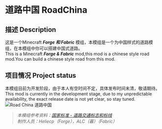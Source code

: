 # 道路中国 RoadChina
## 描述 Description
这是一个Minecraft ___Forge 和 Fabric___ 模组，本模组是一个为中国样式的道路模组，在本模组中你可以搭建中国式道路。  
This is a Minecraft ___Forge & Fabric___ mod,this mod is a chinese style road mod.You can build a chinese style road from this mod.  
## 项目情况 Project status
本模组目前为开发阶段，由于本人有空时间不定，具体发布时间未清，敬请期待。  
This mod is currently in the development stage, due to my unpredictable availability, the exact release date is not yet clear, so stay tuned.  
![Road China 道路中国](https://www.helloimg.com/images/2022/12/30/oCHx7M.png "Road China 道路中国")
> *本模组参考资料：[国家标准 - 道路交通标志和标线](http://jtst.mot.gov.cn/gb/search/gbDetailed?id=e424d8a7313d0ce7d19c6773ad0cdf51)*  
> *制作人员：Heliecp（Forge），ALC（暮）（Fabric）*
